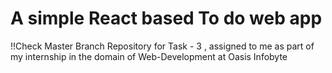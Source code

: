 # A simple React based To do web app
!!Check Master Branch
Repository for Task - 3 , assigned to me as part of my internship in the domain of Web-Development at Oasis Infobyte
